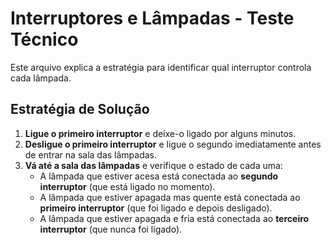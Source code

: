 # Interruptores e Lâmpadas - Teste Técnico

Este arquivo explica a estratégia para identificar qual interruptor controla cada lâmpada.

## Estratégia de Solução

1. **Ligue o primeiro interruptor** e deixe-o ligado por alguns minutos.
2. **Desligue o primeiro interruptor** e ligue o segundo imediatamente antes de entrar na sala das lâmpadas.
3. **Vá até a sala das lâmpadas** e verifique o estado de cada uma:
   - A lâmpada que estiver acesa está conectada ao **segundo interruptor** (que está ligado no momento).
   - A lâmpada que estiver apagada mas quente está conectada ao **primeiro interruptor** (que foi ligado e depois desligado).
   - A lâmpada que estiver apagada e fria está conectada ao **terceiro interruptor** (que nunca foi ligado).
